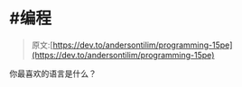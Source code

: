 # #编程

> 原文:[https://dev.to/andersontilim/programming-15pe](https://dev.to/andersontilim/programming-15pe)

你最喜欢的语言是什么？